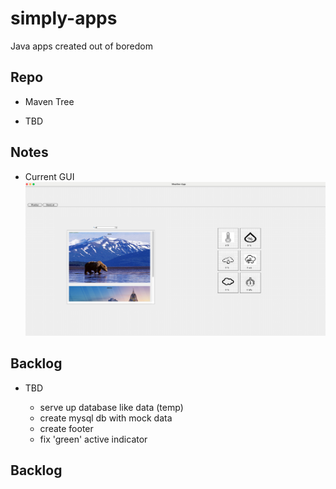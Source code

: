 # simply-apps
Java apps created out of boredom 

## Repo
* Maven Tree 
- TBD

## Notes

- Current GUI
[![Gui State](/demo/src/main/resources/assets/Gui/dev03.png?raw=true)](https://youtu.be/BT-GBmJL8rQ) 

## Backlog

- TBD
    
    - serve up database like data (temp) 
    - create mysql db with mock data 
    - create footer 
    - fix 'green' active indicator 

## Backlog
